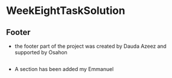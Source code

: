 # WeekEightTaskSolution

## Footer
* the footer part of the project was created by Dauda Azeez and supported by Osahon

##
* A section has been added my Emmanuel